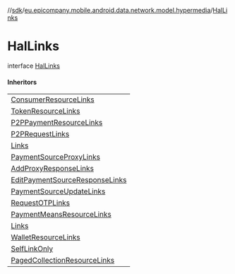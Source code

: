 //[sdk](../../../index.md)/[eu.epicompany.mobile.android.data.network.model.hypermedia](../index.md)/[HalLinks](index.md)

# HalLinks

interface [HalLinks](index.md)

#### Inheritors

| |
|---|
| [ConsumerResourceLinks](../../eu.epicompany.mobile.sdk.network.internal.retrofit/-consumer-resource-links/index.md) |
| [TokenResourceLinks](../../eu.epicompany.mobile.sdk.network.model/-token-resource-links/index.md) |
| [P2PPaymentResourceLinks](../../eu.epicompany.mobile.sdk.network.model.p2ppayment/-p2-p-payment-resource-links/index.md) |
| [P2PRequestLinks](../../eu.epicompany.mobile.sdk.network.model.p2ppayment/-p2-p-request-links/index.md) |
| [Links](../../eu.epicompany.mobile.sdk.network.model.provisioning/-provisioning-resource/-links/index.md) |
| [PaymentSourceProxyLinks](../../eu.epicompany.mobile.sdk.network.model.proxy/-payment-source-proxy-links/index.md) |
| [AddProxyResponseLinks](../../eu.epicompany.mobile.sdk.network.model.proxy/-add-proxy-response-links/index.md) |
| [EditPaymentSourceResponseLinks](../../eu.epicompany.mobile.sdk.network.model.proxy/-edit-payment-source-response-links/index.md) |
| [PaymentSourceUpdateLinks](../../eu.epicompany.mobile.sdk.network.model.proxy/-payment-source-update-links/index.md) |
| [RequestOTPLinks](../../eu.epicompany.mobile.sdk.network.model.proxy/-request-o-t-p-links/index.md) |
| [PaymentMeansResourceLinks](../../eu.epicompany.mobile.sdk.network.model.wallet/-payment-means-resource-links/index.md) |
| [Links](../../eu.epicompany.mobile.sdk.network.model.wallet/-payment-means-collection-resource/-links/index.md) |
| [WalletResourceLinks](../../eu.epicompany.mobile.sdk.network.model.wallet/-wallet-resource-links/index.md) |
| [SelfLinkOnly](../-self-link-only/index.md) |
| [PagedCollectionResourceLinks](../-paged-collection-resource-links/index.md) |
